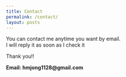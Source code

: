 ```yaml
---
title: Contact
permalink: /contact/
layout: posts
---
```



  You can contact me anytime you want by email.  
  I will reply it as soon as I check it  

  Thank you!!

__Email: hmjong1128@gmail.com__


